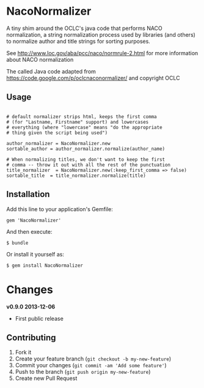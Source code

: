 # NacoNormalizer

A tiny shim around the OCLC's java code that performs NACO normalization,
a string normalization process used by libraries (and others) to normalize
author and title strings for sorting purposes.

See http://www.loc.gov/aba/pcc/naco/normrule-2.html for more information about NACO normalization

The called Java code adapted from https://code.google.com/p/oclcnaconormalizer/ and copyright OCLC

## Usage

~~~

# default normalizer strips html, keeps the first comma
# (for "Lastname, Firstname" support) and lowercases
# everything (where "lowercase" means "do the appropriate
# thing given the script being used")

author_normalizer = NacoNormalizer.new
sortable_author = author_normalizer.normalize(author_name)

# When normalizing titles, we don't want to keep the first
# comma -- throw it out with all the rest of the punctuation
title_normalizer  = NacoNormalizer.new(:keep_first_comma => false)
sortable_title  = title_normalizer.normalize(title)

~~~

## Installation

Add this line to your application's Gemfile:

    gem 'NacoNormalizer'

And then execute:

    $ bundle

Or install it yourself as:

    $ gem install NacoNormalizer


# Changes

__v0.9.0 2013-12-06__

* First public release

## Contributing

1. Fork it
2. Create your feature branch (`git checkout -b my-new-feature`)
3. Commit your changes (`git commit -am 'Add some feature'`)
4. Push to the branch (`git push origin my-new-feature`)
5. Create new Pull Request
